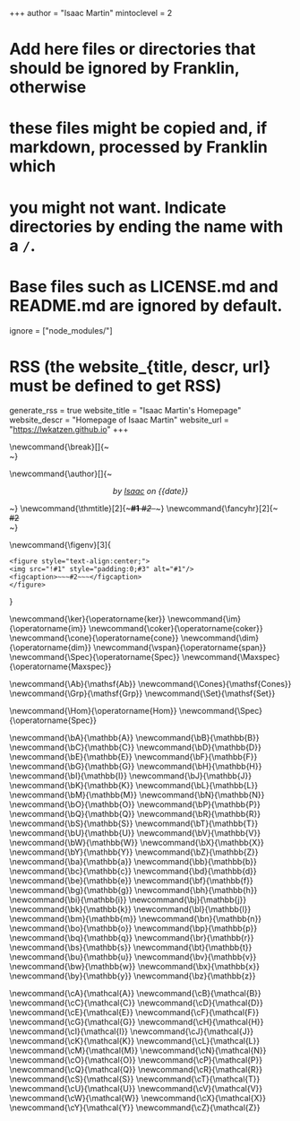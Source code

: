 <!--
Add here global page variables to use throughout your website.
-->

+++
author = "Isaac Martin"
mintoclevel = 2

# Add here files or directories that should be ignored by Franklin, otherwise

# these files might be copied and, if markdown, processed by Franklin which

# you might not want. Indicate directories by ending the name with a `/`.

# Base files such as LICENSE.md and README.md are ignored by default.

ignore = ["node_modules/"]

# RSS (the website\_{title, descr, url} must be defined to get RSS)

generate_rss = true
website_title = "Isaac Martin's Homepage"
website_descr = "Homepage of Isaac Martin"
website_url = "https://lwkatzen.github.io"
+++

<!--
#########################################################
Add here global commands to be used throughout your pages
#########################################################
-->

<!-- Quality of life -->
\newcommand{\break}[]{~~~<br>~~~}

<!-- Text macros -->

\newcommand{\author}[]{~~~<p style='font-style: italic;text-align: center;'>by <a href='/'>Isaac</a> on {{date}} </p>~~~}
\newcommand{\thmtitle}[2]{~~~<span><strong>#1</strong> <em>#2</em>&nbsp;&nbsp;</span>~~~}
\newcommand{\fancyhr}[2]{~~~<div class="#1"><span class="fancytext">#2</span></div>~~~}

<!-- FIGURES -->

\newcommand{\figenv}[3]{
~~~
<figure style="text-align:center;">
<img src="!#1" style="padding:0;#3" alt="#1"/>
<figcaption>~~~#2~~~</figcaption>
</figure>
~~~
}

<!--
############################################################
Add here global latex commands to use throughout your pages.
############################################################
-->

<!--
Operator Names
-->


\newcommand{\ker}{\operatorname{ker}}
\newcommand{\im}{\operatorname{im}}
\newcommand{\coker}{\operatorname{coker}}
\newcommand{\cone}{\operatorname{cone}}
\newcommand{\dim}{\operatorname{dim}}
\newcommand{\vspan}{\operatorname{span}}
\newcommand{\Spec}{\operatorname{Spec}}
\newcommand{\Maxspec}{\operatorname{Maxspec}}

<!--
Categories
-->

\newcommand{\Ab}{\mathsf{Ab}}
\newcommand{\Cones}{\mathsf{Cones}}
\newcommand{\Grp}{\mathsf{Grp}}
\newcommand{\Set}{\mathsf{Set}}

<!--
Functors
-->

\newcommand{\Hom}{\operatorname{Hom}}
\newcommand{\Spec}{\operatorname{Spec}}

<!--
mathbb
-->

\newcommand{\bA}{\mathbb{A}}
\newcommand{\bB}{\mathbb{B}}
\newcommand{\bC}{\mathbb{C}}
\newcommand{\bD}{\mathbb{D}}
\newcommand{\bE}{\mathbb{E}}
\newcommand{\bF}{\mathbb{F}}
\newcommand{\bG}{\mathbb{G}}
\newcommand{\bH}{\mathbb{H}}
\newcommand{\bI}{\mathbb{I}}
\newcommand{\bJ}{\mathbb{J}}
\newcommand{\bK}{\mathbb{K}}
\newcommand{\bL}{\mathbb{L}}
\newcommand{\bM}{\mathbb{M}}
\newcommand{\bN}{\mathbb{N}}
\newcommand{\bO}{\mathbb{O}}
\newcommand{\bP}{\mathbb{P}}
\newcommand{\bQ}{\mathbb{Q}}
\newcommand{\bR}{\mathbb{R}}
\newcommand{\bS}{\mathbb{S}}
\newcommand{\bT}{\mathbb{T}}
\newcommand{\bU}{\mathbb{U}}
\newcommand{\bV}{\mathbb{V}}
\newcommand{\bW}{\mathbb{W}}
\newcommand{\bX}{\mathbb{X}}
\newcommand{\bY}{\mathbb{Y}}
\newcommand{\bZ}{\mathbb{Z}}
\newcommand{\ba}{\mathbb{a}}
\newcommand{\bb}{\mathbb{b}}
\newcommand{\bc}{\mathbb{c}}
\newcommand{\bd}{\mathbb{d}}
\newcommand{\be}{\mathbb{e}}
\newcommand{\bf}{\mathbb{f}}
\newcommand{\bg}{\mathbb{g}}
\newcommand{\bh}{\mathbb{h}}
\newcommand{\bi}{\mathbb{i}}
\newcommand{\bj}{\mathbb{j}}
\newcommand{\bk}{\mathbb{k}}
\newcommand{\bl}{\mathbb{l}}
\newcommand{\bm}{\mathbb{m}}
\newcommand{\bn}{\mathbb{n}}
\newcommand{\bo}{\mathbb{o}}
\newcommand{\bp}{\mathbb{p}}
\newcommand{\bq}{\mathbb{q}}
\newcommand{\br}{\mathbb{r}}
\newcommand{\bs}{\mathbb{s}}
\newcommand{\bt}{\mathbb{t}}
\newcommand{\bu}{\mathbb{u}}
\newcommand{\bv}{\mathbb{v}}
\newcommand{\bw}{\mathbb{w}}
\newcommand{\bx}{\mathbb{x}}
\newcommand{\by}{\mathbb{y}}
\newcommand{\bz}{\mathbb{z}}

<!--
mathcal
-->

\newcommand{\cA}{\mathcal{A}}
\newcommand{\cB}{\mathcal{B}}
\newcommand{\cC}{\mathcal{C}}
\newcommand{\cD}{\mathcal{D}}
\newcommand{\cE}{\mathcal{E}}
\newcommand{\cF}{\mathcal{F}}
\newcommand{\cG}{\mathcal{G}}
\newcommand{\cH}{\mathcal{H}}
\newcommand{\cI}{\mathcal{I}}
\newcommand{\cJ}{\mathcal{J}}
\newcommand{\cK}{\mathcal{K}}
\newcommand{\cL}{\mathcal{L}}
\newcommand{\cM}{\mathcal{M}}
\newcommand{\cN}{\mathcal{N}}
\newcommand{\cO}{\mathcal{O}}
\newcommand{\cP}{\mathcal{P}}
\newcommand{\cQ}{\mathcal{Q}}
\newcommand{\cR}{\mathcal{R}}
\newcommand{\cS}{\mathcal{S}}
\newcommand{\cT}{\mathcal{T}}
\newcommand{\cU}{\mathcal{U}}
\newcommand{\cV}{\mathcal{V}}
\newcommand{\cW}{\mathcal{W}}
\newcommand{\cX}{\mathcal{X}}
\newcommand{\cY}{\mathcal{Y}}
\newcommand{\cZ}{\mathcal{Z}}

